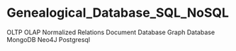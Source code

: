 # Genealogical_Database_SQL_NoSQL
OLTP OLAP Normalized Relations Document Database Graph Database MongoDB Neo4J Postgresql
